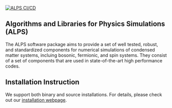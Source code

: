 [![ALPS CI/CD](https://github.com/ALPSim/legacy/actions/workflows/build.yml/badge.svg)](https://github.com/ALPSim/legacy/actions/workflows/build.yml)

## Algorithms and Libraries for Physics Simulations (ALPS)

The ALPS software package aims to provide a set of well tested, robust, and standardized components for numerical simulations of condensed matter systems, incluing bosonic, fermionic, and spin systems. They consist of a set of components that are used in state-of-the-art high performance codes.

## Installation Instruction

We support both binary and source installations. For details, please check out our [installation webpage](https://alps.comp-phys.org/documentation/install/).
